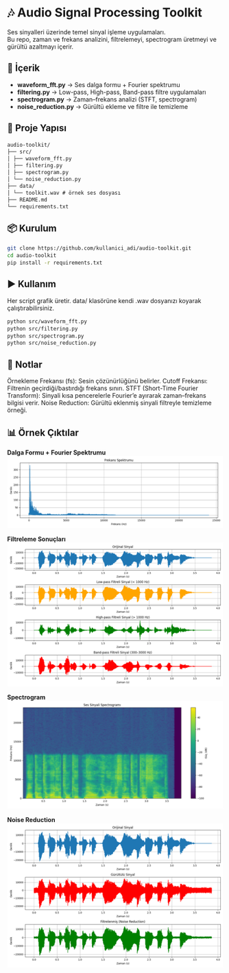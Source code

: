 # 🎶 Audio Signal Processing Toolkit

Ses sinyalleri üzerinde temel sinyal işleme uygulamaları.  
Bu repo, zaman ve frekans analizini, filtrelemeyi, spectrogram üretmeyi ve gürültü azaltmayı içerir.  

## 🚀 İçerik
- **waveform_fft.py** → Ses dalga formu + Fourier spektrumu  
- **filtering.py** → Low-pass, High-pass, Band-pass filtre uygulamaları  
- **spectrogram.py** → Zaman–frekans analizi (STFT, spectrogram)  
- **noise_reduction.py** → Gürültü ekleme ve filtre ile temizleme  

## 📂 Proje Yapısı
```
audio-toolkit/
├── src/
│ ├── waveform_fft.py
│ ├── filtering.py
│ ├── spectrogram.py
│ └── noise_reduction.py
├── data/
│ └── toolkit.wav # örnek ses dosyası
├── README.md
└── requirements.txt
```
## 📦 Kurulum
```bash
git clone https://github.com/kullanici_adi/audio-toolkit.git
cd audio-toolkit
pip install -r requirements.txt
```

## ▶️ Kullanım
Her script grafik üretir. data/ klasörüne kendi .wav dosyanızı koyarak çalıştırabilirsiniz.

```bash
python src/waveform_fft.py
python src/filtering.py
python src/spectrogram.py
python src/noise_reduction.py
```

## 📝 Notlar
Örnekleme Frekansı (fs): Sesin çözünürlüğünü belirler.
Cutoff Frekansı: Filtrenin geçirdiği/bastırdığı frekans sınırı.
STFT (Short-Time Fourier Transform): Sinyali kısa pencerelerle Fourier’e ayırarak zaman–frekans bilgisi verir.
Noise Reduction: Gürültü eklenmiş sinyali filtreyle temizleme örneği.

## 📊 Örnek Çıktılar
**Dalga Formu + Fourier Spektrumu**  
![Waveform FFT](images/waveform_fft.png)

**Filtreleme Sonuçları**  
![Filtering](images/filtering.png)

**Spectrogram**  
![Spectrogram](images/spectrogram.png)

**Noise Reduction**  
![Noise Reduction](images/noise_reduction.png)